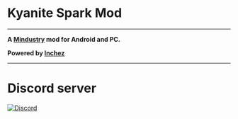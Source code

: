 # Kyanite Spark Mod

---

**A [Mindustry](https://github.com/Anuken/Mindustry) mod for Android and PC.**

**Powered by [Inchez](https://github.com/inchezgg)**

---
# Discord server

[![Discord](https://img.shields.io/discord/1340255593751122000.svg?logo=discord&logoColor=white&logoWidth=20&labelColor=7289DA&label=Discord&color=17cf48)](https://discord.gg/CRvCyXjnnb)
